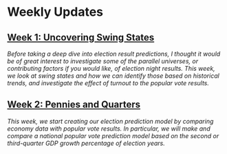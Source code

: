 # Weekly Updates
## [Week 1: Uncovering Swing States](https://ekassos.github.io/election-analytics/week-1.html)
_Before taking a deep dive into election result predictions, I thought it would be of great interest to investigate some of the parallel universes, or contributing factors if you would like, of election night results. This week, we look at swing states and how we can identify those based on historical trends, and investigate the effect of turnout to the popular vote results._

## [Week 2: Pennies and Quarters](https://ekassos.github.io/election-analytics/week-2.html)
_This week, we start creating our election prediction model by comparing economy data with popular vote results. In particular, we will make and compare a national popular vote prediction model based on the second or third-quarter GDP growth percentage of election years._
